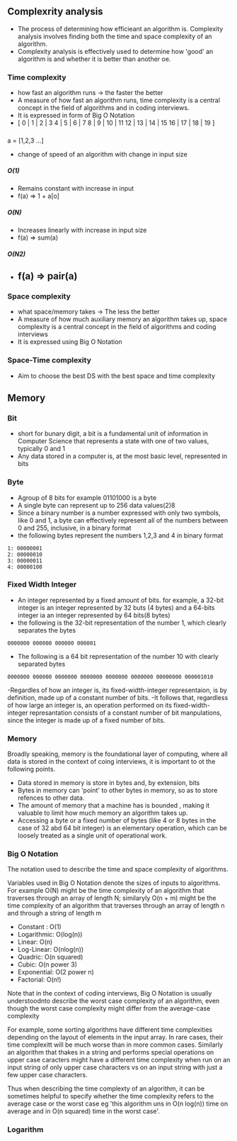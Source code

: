 ## Complexrity analysis
- The process of determining how efficieant an algorithm is. Complexity analysis involves finding both the time and space complexity of an algorithm. 
- Complexity analysis is effectively used to determine how 'good' an algorithm is and whether it is better than another oe.  
### Time complexity
- how fast an algorithm runs -> the faster the better
- A measure of how fast an algorithm runs, time complexity is a central concept in the field of algorithms and in coding interviews. 
- It is expressed in form of Big O Notation
- [
  0  | 1  | 2  | 3
  4  | 5  | 6  | 7
  8  | 9  | 10 | 11
  12 | 13 | 14 | 15
  16 | 17 | 18  | 19
]

### 
a = [1,2,3 ...]
- change of speed of an algorithm with change in input size
##### O(1) 
  - Remains constant with increase in input
- f(a) => 1 + a[o]
##### O(N) 
  - Increases linearly with increase in input size
- f(a) => sum(a)
##### O(N2) 
- f(a) => pair(a)
  - 


### Space complexity
- what space/memory takes -> The less the better
- A measure of how much auxiliary memory an algorithm takes up, space complexity is a central concept in the field of algorithms and coding interviews
- It is expressed using Big O Notation

### Space-Time complexity

- Aim to choose the best DS with the best space and time complexity

## Memory
### Bit
- short for bunary digit, a bit is a fundamental unit of information in Computer Science that represents a state with one of two values, typically 0 and 1
- Any data stored in a computer is, at the most basic level, represented in bits
### Byte
- Agroup of 8 bits for example 01101000 is a byte
- A single byte can represent up to 256 data values(2)8
- Since a binary number is a number expressed with only two symbols, like 0 and 1, a byte can effectively represent all of the numbers between 0 and 255, inclusive, in a binary format
- the following bytes represent the numbers 1,2,3 and 4 in binary format
```
1: 00000001
2: 00000010
3: 00000011
4: 00000100
```
### Fixed Width Integer
- An integer represented by a fixed amount of bits. for example, a 32-bit integer is an integer represented by 32 buts (4 bytes) and a 64-bits integer ia an integer represented by 64 bits(8 bytes)
- the following is the 32-bit representation of the number 1, which clearly separates the bytes
``` 
0000000 000000 000000 000001 
```
- The following is a 64 bit representation of the number 10 with clearly separated bytes
```
0000000 000000 0000000 0000000 0000000 0000000 00000000 000001010
```

-Regardles of how an integer is, its fixed-width-integer representaion, is by definition, made up of a constant number of bits.
-It follows that, regardless of how large an integer is, an operation performed on its fixed-width-integer represantation consists of a constant number of bit manpulations, since the integer is made up of a fixed number of bits. 

### Memory
Broadly speaking, memory is the foundational layer of computing, where all data is stored
in the context of coing interviews, it is important to ot the following points.
- Data stored in memory is store in bytes and, by extension, bits
- Bytes in memory can 'point' to other bytes in memory, so as to store refences to other data.
- The amount of memory that a machine has is bounded , making it valuable to limit how much memory an algorithm takes up.
- Accessing a byte or a fixed number of bytes (like 4 or 8 bytes in the case of 32 abd 64 bit integer) is an elementary operation, which can be loosely treated as a single unit of operational work. 

### Big O Notation
The notation used to describe the time and space complexity of algorithms.

Variables used in Big O Notation denote the sizes of inputs to algorithms. For example O(N) might be the time complexity of an algorithm that traverses through an array of length N; similaryly O(n + m) might be the time complexity of an algorithm that traverses through an array of length n and through a string of length m

- Constant : O(1)
- Logarithmic: O(log(n))
- Linear: O(n)
- Log-Linear: O(nlog(n))
- Quadric: O(n squared)
- Cubic: O(n power 3)
- Exponential: O(2 power n)
- Factorial: O(n!)

Note that in the context of coding interviews, Big O Notation is usually understoodnto describe the worst case complexity of an algorithm, even though the worst case complexity might differ from the average-case complexity

For example, some sorting algorithms have different time complexities depending on the layout of elements in the input array. In rare cases, their time complexitt will be much worse than in more common cases. Similarly an algorithm that thakes in a string and performs special operations on upper case caracters might have a different time complexity when run on an input string of only upper case characters vs on an input string with just a few upper case characters.

Thus when describing the time complexty of an algorithm, it can be sometimes helpful to specify whether the time complexity refers to the average case or the worst case eg 'this algorithm uns in O(n log(n)) time on average and in O(n squared) time in the worst case'.

### Logarithm



